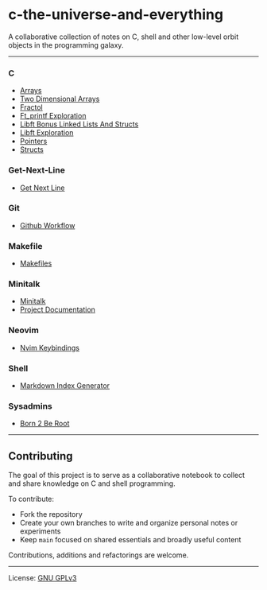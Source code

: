 # c-the-universe-and-everything

A collaborative collection of notes on C, shell and other low-level orbit objects in the programming galaxy.

---

<!-- INDEX-START -->

### C

- [Arrays](c/arrays/arrays.md)
- [Two Dimensional Arrays](c/arrays/two-dimensional-arrays/two-dimensional-arrays.md)
- [Fractol](c/fractol/fractol.md)
- [Ft_printf Exploration](c/ft_printf/ft_printf-exploration.md)
- [Libft Bonus Linked Lists And Structs](c/libft/libft-bonus-linked-lists-and-structs.md)
- [Libft Exploration](c/libft/libft-exploration.md)
- [Pointers](c/pointers/pointers.md)
- [Structs](c/structs/structs.md)

### Get-Next-Line

- [Get Next Line](get-next-line/get-next-line.md)

### Git

- [Github Workflow](git/github-workflow.md)

### Makefile

- [Makefiles](makefile/makefiles.md)

### Minitalk

- [Minitalk](minitalk/minitalk.md)
- [Project Documentation](minitalk/project-documentation.md)

### Neovim

- [Nvim Keybindings](neovim/nvim-keybindings.md)

### Shell

- [Markdown Index Generator](shell/markdown-index-generator/markdown-index-generator.md)

### Sysadmins

- [Born 2 Be Root](sysadmins/born-2-be-root/born-2-be-root.md)

<!-- INDEX-END -->

---

## Contributing

The goal of this project is to serve as a collaborative notebook to collect and share knowledge on C and shell programming.

To contribute:

- Fork the repository
- Create your own branches to write and organize personal notes or experiments
- Keep `main` focused on shared essentials and broadly useful content

Contributions, additions and refactorings are welcome.

---

License: [GNU GPLv3](https://www.gnu.org/licenses/gpl-3.0.en.html)
